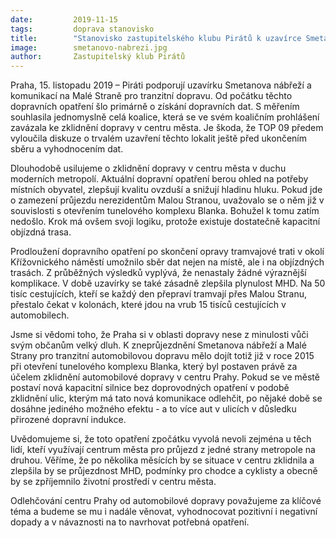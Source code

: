 ```yaml
---
date:         2019-11-15
tags:         doprava stanovisko
title:        "Stanovisko zastupitelského klubu Pirátů k uzavírce Smetanova nábřeží/Malé Strany"
image: 	      smetanovo-nabrezi.jpg
author:       Zastupitelský klub Pirátů
---
```


Praha, 15. listopadu 2019 – Piráti podporují uzavírku Smetanova nábřeží a komunikací na Malé Straně pro tranzitní dopravu. Od počátku těchto dopravních opatření šlo primárně o získání dopravních dat. S měřením souhlasila jednomyslně celá koalice, která se ve svém koaličním prohlášení zavázala ke zklidnění dopravy v centru města. Je škoda, že TOP 09 předem vyloučila diskuze o trvalém uzavření těchto lokalit ještě před ukončením sběru a vyhodnocením dat.

Dlouhodobě usilujeme o zklidnění dopravy v centru města v duchu moderních metropolí. Aktuální dopravní opatření berou ohled na potřeby místních obyvatel, zlepšují kvalitu ovzduší a snižují hladinu hluku. Pokud jde o zamezení průjezdu nerezidentům Malou Stranou, uvažovalo se o něm již v souvislosti s otevřením tunelového komplexu Blanka. Bohužel k tomu zatím nedošlo. Krok má ovšem svoji logiku, protože existuje dostatečně kapacitní objízdná trasa.

Prodloužení dopravního opatření po skončení opravy tramvajové trati v okolí Křížovnického náměstí umožnilo sběr dat nejen na místě, ale i na objízdných trasách. Z průběžných výsledků vyplývá, že nenastaly žádné výraznější komplikace. V době uzavírky se také zásadně zlepšila plynulost MHD. Na 50 tisíc cestujících, kteří se každý den přepraví tramvají přes Malou Stranu, přestalo čekat v kolonách, které jdou na vrub 15 tisíců cestujících v automobilech. 

Jsme si vědomi toho, že Praha si v oblasti dopravy nese z minulosti vůči svým občanům velký dluh. K zneprůjezdnění Smetanova nábřeží a Malé Strany pro tranzitní automobilovou dopravu mělo dojít totiž již v roce 2015 při otevření tunelového komplexu Blanka, který byl postaven právě za účelem zklidnění automobilové dopravy v centru Prahy. Pokud se ve městě postaví nová kapacitní silnice bez doprovodných opatření v podobě zklidnění ulic, kterým má tato nová komunikace odlehčit, po nějaké době se dosáhne jediného možného efektu - a to více aut v ulicích v důsledku přirozené dopravní indukce.

Uvědomujeme si, že toto opatření zpočátku vyvolá nevoli zejména u těch lidí, kteří využívají centrum města pro průjezd z jedné strany metropole na druhou. Věříme, že po několika měsících by se situace v centru zklidnila a zlepšila by se průjezdnost MHD, podmínky pro chodce a cyklisty a obecně by se zpříjemnilo životní prostředí v centru města.

Odlehčování centru Prahy od automobilové dopravy považujeme za klíčové téma a budeme se mu i nadále věnovat, vyhodnocovat pozitivní i negativní dopady a v návaznosti na to navrhovat potřebná opatření.


